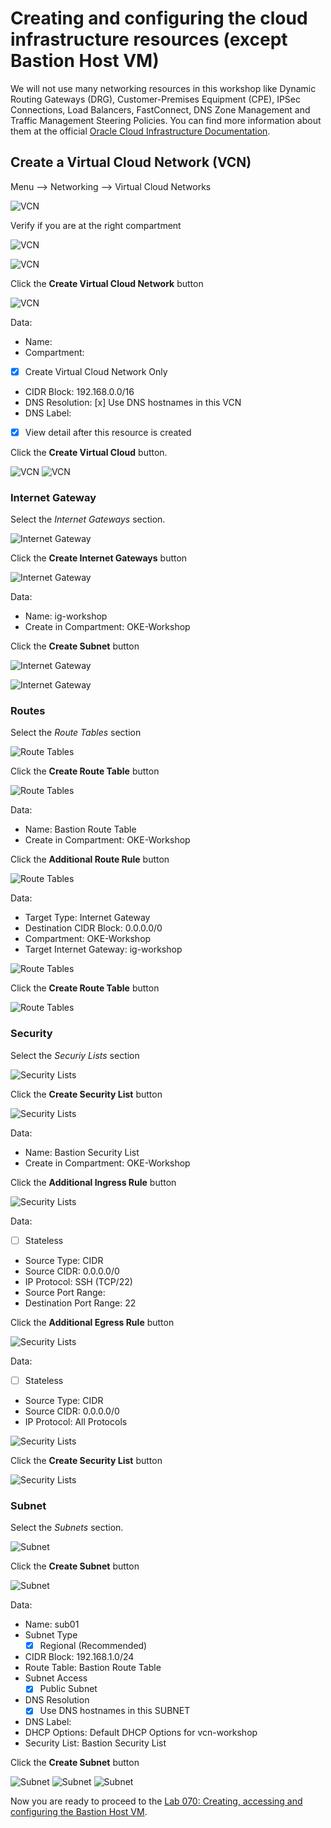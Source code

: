 # Creating and configuring the cloud infrastructure resources (except Bastion Host VM)

We will not use many networking resources in this workshop like Dynamic Routing Gateways (DRG), Customer-Premises Equipment (CPE), IPSec Connections, Load Balancers, FastConnect, DNS Zone Management and Traffic Management Steering Policies. You can find more information about them at the official [Oracle Cloud Infrastructure Documentation](https://docs.cloud.oracle.com/iaas/Content/Network/Concepts/overview.htm).

## Create a Virtual Cloud Network (VCN)

Menu --> Networking --> Virtual Cloud Networks

![VCN](images/vcn01.png)

Verify if you are at the right compartment

![VCN](images/vcn02.png)

![VCN](images/vcn03.png)

Click the **Create Virtual Cloud Network** button

![VCN](images/vcn04.png)

Data:

* Name: 
* Compartment: 
* [x] Create Virtual Cloud Network Only
* CIDR Block: 192.168.0.0/16
* DNS Resolution: [x] Use DNS hostnames in this VCN
* DNS Label: 
* [x] View detail after this resource is created
  
Click the **Create Virtual Cloud** button.

![VCN](images/vcn05.png)
![VCN](images/vcn06.png)

### Internet Gateway

Select the *Internet Gateways* section.

![Internet Gateway](images/ig01.png)

Click the **Create Internet Gateways** button

![Internet Gateway](images/ig02.png)

Data:

* Name: ig-workshop
* Create in Compartment: OKE-Workshop

Click the **Create Subnet** button

![Internet Gateway](images/ig03.png)

![Internet Gateway](images/ig04.png)

### Routes

Select the *Route Tables* section

![Route Tables](images/rt01.png)

Click the **Create Route Table** button

![Route Tables](images/rt02.png)

Data:

* Name: Bastion Route Table
* Create in Compartment: OKE-Workshop

Click the **Additional Route Rule** button

![Route Tables](images/rt03.png)

Data:

* Target Type: Internet Gateway
* Destination CIDR Block: 0.0.0.0/0
* Compartment: OKE-Workshop
* Target Internet Gateway: ig-workshop

![Route Tables](images/rt04.png)

Click the **Create Route Table** button

![Route Tables](images/rt05.png)

### Security

Select the *Securiy Lists* section

![Security Lists](images/sl01.png)

Click the **Create Security List** button

![Security Lists](images/sl02.png)

Data:

* Name: Bastion Security List
* Create in Compartment: OKE-Workshop

Click the **Additional Ingress Rule** button

![Security Lists](images/sl03.png)

Data:

* [ ] Stateless
* Source Type: CIDR
* Source CIDR: 0.0.0.0/0
* IP Protocol: SSH (TCP/22)
* Source Port Range: 
* Destination Port Range: 22

Click the **Additional Egress Rule** button

![Security Lists](images/sl04.png)

Data:

* [ ] Stateless
* Source Type: CIDR
* Source CIDR: 0.0.0.0/0
* IP Protocol: All Protocols

![Security Lists](images/sl05.png)

Click the **Create Security List** button

![Security Lists](images/sl06.png)

### Subnet

Select the *Subnets* section.

![Subnet](images/subnet01.png)

Click the **Create Subnet** button

![Subnet](images/subnet02.png)

Data:

* Name: sub01
* Subnet Type
  * [x] Regional (Recommended)
* CIDR Block: 192.168.1.0/24
* Route Table: Bastion Route Table
* Subnet Access
  * [x] Public Subnet
* DNS Resolution
  * [x] Use DNS hostnames in this SUBNET
* DNS Label: 
* DHCP Options: Default DHCP Options for vcn-workshop
* Security List: Bastion Security List

Click the **Create Subnet** button

![Subnet](images/subnet03.png)
![Subnet](images/subnet04.png)
![Subnet](images/subnet05.png)

Now you are ready to proceed to the [Lab 070: Creating, accessing and configuring the Bastion Host VM](https://github.com/diogoshibata/terraform-bastion/blob/master/Lab%20070/lab070.md).